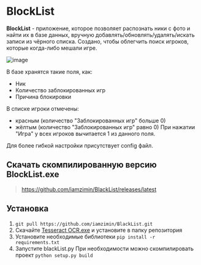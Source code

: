 # BlockList
**BlockList** - приложение, которое позволяет распознать ники с фото и найти их в базе данных, вручную добавлять/обновлять/удалять/искать записи из чёрного списка.
Создано, чтобы облегчить поиск игроков, которые когда-либо мешали игре.

![image](https://github.com/iamzimin/BlackList/assets/94135768/35c24158-1e28-4c98-a404-ddcafa0f1cbe)

В базе хранятся такие поля, как:
- Ник
- Количество заблокированных игр
- Причина блокировки

В списке игроки отмечены:
- красным (количество "Заблокированных игр" больше 0)
- жёлтым (количество "Заблокированных игр" равно 0)
При нажатии "Игра" у всех игроков вычитается 1 из данного поля.

Для более гибкой настройки присутствует config файл.



## Скачать скомпилированную версию BlockList.exe
> https://github.com/iamzimin/BlackList/releases/latest

## Установка
1. ```git pull https://github.com/iamzimin/BlackList.git```
2. Скачайте [Tesseract OCR.exe](https://github.com/UB-Mannheim/tesseract/wiki) и установите в папку репозитория
3. Установите необходимые библиотеки 
```pip install -r requirements.txt```
4. Запустите blackList.py
При необходимости можно скомпилировать проект
```python setup.py build```
